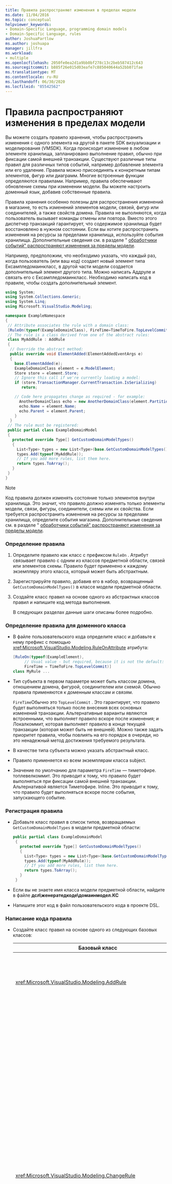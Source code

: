 ```yaml
---
title: Правила распространяют изменения в пределах модели
ms.date: 11/04/2016
ms.topic: conceptual
helpviewer_keywords:
- Domain-Specific Language, programming domain models
- Domain-Specific Language, rules
author: JoshuaPartlow
ms.author: joshuapa
manager: jillfra
ms.workload:
- multiple
ms.openlocfilehash: 2050fe0ea2d1a9bb0bf278c13c2beb587412c643
ms.sourcegitcommit: b885f26e015d03eafe7c885040644a52bb071fae
ms.translationtype: MT
ms.contentlocale: ru-RU
ms.lasthandoff: 06/30/2020
ms.locfileid: "85542562"
---
```

# <a name="rules-propagate-changes-within-the-model"></a>Правила распространяют изменения в пределах модели
Вы можете создать правило хранения, чтобы распространить изменения с одного элемента на другой в пакете SDK визуализации и моделирования (VMSDK). Когда происходит изменение в любом элементе хранилища, запланировано выполнение правил, обычно при фиксации самой внешней транзакции. Существуют различные типы правил для различных типов событий, например добавление элемента или его удаление. Правила можно присоединять к конкретным типам элементов, фигур или диаграмм. Многие встроенные функции определяются правилами. Например, правила обеспечивают обновление схемы при изменении модели. Вы можете настроить доменный язык, добавив собственные правила.

 Правила хранения особенно полезны для распространения изменений в магазине, то есть изменений элементов модели, связей, фигур или соединителей, а также свойств домена. Правила не выполняются, когда пользователь вызывает команды отмены или повтора. Вместо этого диспетчер транзакций гарантирует, что содержимое хранилища будет восстановлено в нужном состоянии. Если вы хотите распространить изменения на ресурсы за пределами хранилища, используйте события хранилища. Дополнительные сведения см. в разделе " [обработчики событий" распространяют изменения за пределы модели](../modeling/event-handlers-propagate-changes-outside-the-model.md).

 Например, предположим, что необходимо указать, что каждый раз, когда пользователь (или ваш код) создает новый элемент типа Ексампледомаинкласс, в другой части модели создается дополнительный элемент другого типа. Можно написать Аддруле и связать его с Ексампледомаинкласс. Необходимо написать код в правиле, чтобы создать дополнительный элемент.

```csharp
using System;
using System.Collections.Generic;
using System.Linq;
using Microsoft.VisualStudio.Modeling;

namespace ExampleNamespace
{
 // Attribute associates the rule with a domain class:
 [RuleOn(typeof(ExampleDomainClass), FireTime=TimeToFire.TopLevelCommit)]
 // The rule is a class derived from one of the abstract rules:
 class MyAddRule : AddRule
 {
  // Override the abstract method:
  public override void ElementAdded(ElementAddedEventArgs e)
  {
    base.ElementAdded(e);
    ExampleDomainClass element = e.ModelElement;
    Store store = element.Store;
    // Ignore this call if we're currently loading a model:
    if (store.TransactionManager.CurrentTransaction.IsSerializing)
       return;

    // Code here propagates change as required - for example:
      AnotherDomainClass echo = new AnotherDomainClass(element.Partition);
      echo.Name = element.Name;
      echo.Parent = element.Parent;
    }
  }
 // The rule must be registered:
 public partial class ExampleDomainModel
 {
   protected override Type[] GetCustomDomainModelTypes()
   {
     List<Type> types = new List<Type>(base.GetCustomDomainModelTypes());
     types.Add(typeof(MyAddRule));
     // If you add more rules, list them here.
     return types.ToArray();
   }
 }
}
```

> [!NOTE]
> Код правила должен изменять состояние только элементов внутри хранилища. Это значит, что правило должно изменять только элементы модели, связи, фигуры, соединители, схемы или их свойства. Если требуется распространить изменения на ресурсы за пределами хранилища, определите события магазина. Дополнительные сведения см. в разделе " [обработчики событий" распространяют изменения за пределы модели](../modeling/event-handlers-propagate-changes-outside-the-model.md).

### <a name="to-define-a-rule"></a>Определение правила

1. Определите правило как класс с префиксом `RuleOn` . Атрибут связывает правило с одним из классов предметной области, связей или элементов схемы. Правило будет применено к каждому экземпляру этого класса, который может быть абстрактным.

2. Зарегистрируйте правило, добавив его в набор, возвращенный `GetCustomDomainModelTypes()` в классе модели предметной области.

3. Создайте класс правил на основе одного из абстрактных классов правил и напишите код метода выполнения.

   В следующих разделах данные шаги описаны более подробно.

### <a name="to-define-a-rule-on-a-domain-class"></a>Определение правила для доменного класса

- В файле пользовательского кода определите класс и добавьте к нему префикс с помощью <xref:Microsoft.VisualStudio.Modeling.RuleOnAttribute> атрибута:

    ```csharp
    [RuleOn(typeof(ExampleElement),
         // Usual value - but required, because it is not the default:
         FireTime = TimeToFire.TopLevelCommit)]
    class MyRule ...

    ```

- Тип субъекта в первом параметре может быть классом домена, отношением домена, фигурой, соединителем или схемой. Обычно правила применяются к доменным классам и связям.

     `FireTime`Обычно это `TopLevelCommit` . Это гарантирует, что правило будет выполняться только после внесения всех основных изменений транзакции. Альтернативные варианты являются встроенными, что выполняет правило вскоре после изменения; и Локалкоммит, которая выполняет правило в конце текущей транзакции (которая может быть не внешней). Можно также задать приоритет правила, чтобы повлиять на его порядок в очереди, но это ненадежный метод достижения требуемого результата.

- В качестве типа субъекта можно указать абстрактный класс.

- Правило применяется ко всем экземплярам класса subject.

- Значение по умолчанию для параметра `FireTime` — тиметофире. топлевелкоммит. Это приводит к тому, что правило будет выполняться при фиксации самой внешней транзакции. Альтернативой является Тиметофире. Inline. Это приводит к тому, что правило будет выполняться вскоре после события, запускающего событие.

### <a name="to-register-the-rule"></a>Регистрация правила

- Добавьте класс правил в список типов, возвращаемых `GetCustomDomainModelTypes` в модели предметной области:

    ```csharp
    public partial class ExampleDomainModel
     {
       protected override Type[] GetCustomDomainModelTypes()
       {
         List<Type> types = new List<Type>(base.GetCustomDomainModelTypes());
         types.Add(typeof(MyAddRule));
         // If you add more rules, list them here.
         return types.ToArray();
       }
     }

    ```

- Если вы не знаете имя класса модели предметной области, найдите в файле **дсл\женератедкоде\домаинмодел.КС**

- Напишите этот код в файл пользовательского кода в проекте DSL.

### <a name="to-write-the-code-of-the-rule"></a>Написание кода правила

- Создайте класс правил на основе одного из следующих базовых классов:

  | Базовый класс | Триггер |
  |-|-|
  | <xref:Microsoft.VisualStudio.Modeling.AddRule> | Добавляется элемент, ссылка или фигура.<br /><br /> Используйте его для обнаружения новых связей в дополнение к новым элементам. |
  | <xref:Microsoft.VisualStudio.Modeling.ChangeRule> | Изменено значение свойства домена. Аргумент метода предоставляет старое и новое значения.<br /><br /> Для фигур это правило активируется при изменении встроенного `AbsoluteBounds` свойства, если фигура перемещена.<br /><br /> Во многих случаях удобнее переопределять `OnValueChanged` или использовать `OnValueChanging` обработчик свойств. Эти методы вызываются непосредственно перед изменением и после него. В отличие от этого правило обычно выполняется в конце транзакции. Дополнительные сведения см. в разделе [обработчики изменений значений свойств домена](../modeling/domain-property-value-change-handlers.md). **Примечание.**  Это правило не срабатывает при создании или удалении ссылки. Вместо этого запишите `AddRule` и `DeleteRule` для доменной связи. |
  | <xref:Microsoft.VisualStudio.Modeling.DeletingRule> | Активируется при удалении элемента или ссылки. Свойство ModelElement. удаления имеет значение true до окончания транзакции. |
  | <xref:Microsoft.VisualStudio.Modeling.DeleteRule> | Выполняется при удалении элемента или ссылки. Правило выполняется после выполнения всех других правил, включая Делетингрулес. ModelElement. IsDeleted имеет значение false, а ModelElement. IsTrue имеет значение true. Чтобы обеспечить дальнейшую отмену, элемент фактически не удаляется из памяти, но удаляется из Store. Елементдиректори. |
  | <xref:Microsoft.VisualStudio.Modeling.MoveRule> | Элемент перемещается из одного раздела хранилища в другой.<br /><br /> (Обратите внимание, что это не связано с графической позицией фигуры.) |
  | <xref:Microsoft.VisualStudio.Modeling.RolePlayerChangeRule> | Это правило применяется только к доменным связям. Он активируется, если элемент модели явным образом назначается либо к концу ссылки. |
  | <xref:Microsoft.VisualStudio.Modeling.RolePlayerPositionChangeRule> | Активируется при изменении порядка ссылок на или из элемента с помощью методов Мовебефоре или Моветоиндекс в ссылке. |
  | <xref:Microsoft.VisualStudio.Modeling.TransactionBeginningRule> | Выполняется при создании транзакции. |
  | <xref:Microsoft.VisualStudio.Modeling.TransactionCommittingRule> | Выполняется при фиксации транзакции. |
  | <xref:Microsoft.VisualStudio.Modeling.TransactionRollingBackRule> | Выполняется, когда транзакция собирается откатить. |

- Каждый класс имеет переопределяемый метод. Введите `override` свой класс, чтобы обнаружить его. Параметр этого метода определяет изменяемый элемент.

  Обратите внимание на следующие моменты правил:

1. Набор изменений в транзакции может вызвать несколько правил. Обычно правила выполняются при фиксации самой внешней транзакции. Они выполняются в неопределенном порядке.

2. Правило всегда выполняется внутри транзакции. Поэтому нет необходимости создавать новую транзакцию для внесения изменений.

3. Правила не выполняются при откате транзакции или при выполнении операций отмены или повтора. Эти операции сбрасывают все содержимое хранилища до предыдущего состояния. Таким образом, если правило изменяет состояние какого-либо за пределами магазина, оно может не храниться в синчронисм с содержимым магазина. Чтобы обновить состояние за пределами хранилища, лучше использовать события. Дополнительные сведения см. в разделе " [обработчики событий" распространяют изменения за пределы модели](../modeling/event-handlers-propagate-changes-outside-the-model.md).

4. Некоторые правила выполняются при загрузке модели из файла. Чтобы определить, выполняется ли загрузка или сохранение, используйте `store.TransactionManager.CurrentTransaction.IsSerializing` .

5. Если код правила создает дополнительные триггеры правил, они будут добавлены в конец списка срабатываний и будут выполнены до завершения транзакции. Делетедрулес выполняются после всех остальных правил. Одно правило может выполняться несколько раз в транзакции по одному времени для каждого изменения.

6. Чтобы передать сведения в правила и из правил, можно сохранить сведения в `TransactionContext` . Это просто словарь, который поддерживается во время транзакции. Он удаляется после завершения транзакции. Аргументы события в каждом правиле предоставляют доступ к нему. Помните, что правила не выполняются в прогнозируемом порядке.

7. Используйте правила после рассмотрения других альтернатив. Например, если необходимо обновить свойство при изменении значения, рассмотрите возможность использования вычисляемого свойства. Если необходимо ограничить размер или расположение фигуры, используйте `BoundsRule` . Если вы хотите ответить на изменение значения свойства, добавьте `OnValueChanged` обработчик в свойство. Дополнительные сведения см. [в разделе реагирование на изменения и их распространение](../modeling/responding-to-and-propagating-changes.md).

## <a name="example"></a>Пример
 В следующем примере свойство обновляется при создании связи между доменами для связывания двух элементов. Правило будет запускаться не только при создании пользователем ссылки на диаграмме, но и при создании ссылки в коде программы.

 Чтобы протестировать этот пример, создайте DSL с помощью шаблона решения для потока задач и вставьте следующий код в файл в проекте DSL. Выполните сборку и запустите решение и откройте пример файла в проекте отладки. Нарисуйте ссылку на комментарий между фигурой комментария и элементом Flow. Текст в комментарии изменится на отчет по последнему элементу, к которому вы подключились.

 На практике обычно создается DeleteRule для каждого Аддруле.

```csharp
using System;
using System.Collections.Generic;
using System.Linq;
using System.Text;
using Microsoft.VisualStudio.Modeling;

namespace Company.TaskRuleExample
{

  [RuleOn(typeof(CommentReferencesSubjects))]
  public class RoleRule : AddRule
  {

    public override void ElementAdded(ElementAddedEventArgs e)
    {
      base.ElementAdded(e);
      CommentReferencesSubjects link = e.ModelElement as CommentReferencesSubjects;
      Comment comment = link.Comment;
      FlowElement subject = link.Subject;
      Transaction current = link.Store.TransactionManager.CurrentTransaction;
      // Don't want to run when we're just loading from file:
      if (current.IsSerializing) return;
      comment.Text = "Flow has " + subject.FlowTo.Count + " outgoing connections";
    }

  }

  public partial class TaskRuleExampleDomainModel
  {
    protected override Type[] GetCustomDomainModelTypes()
    {
      List<Type> types = new List<Type>(base.GetCustomDomainModelTypes());
      types.Add(typeof(RoleRule));
      return types.ToArray();
    }
  }

}
```

## <a name="see-also"></a>См. также раздел

- [Обработчики событий распространяют изменения за пределы модели](../modeling/event-handlers-propagate-changes-outside-the-model.md)